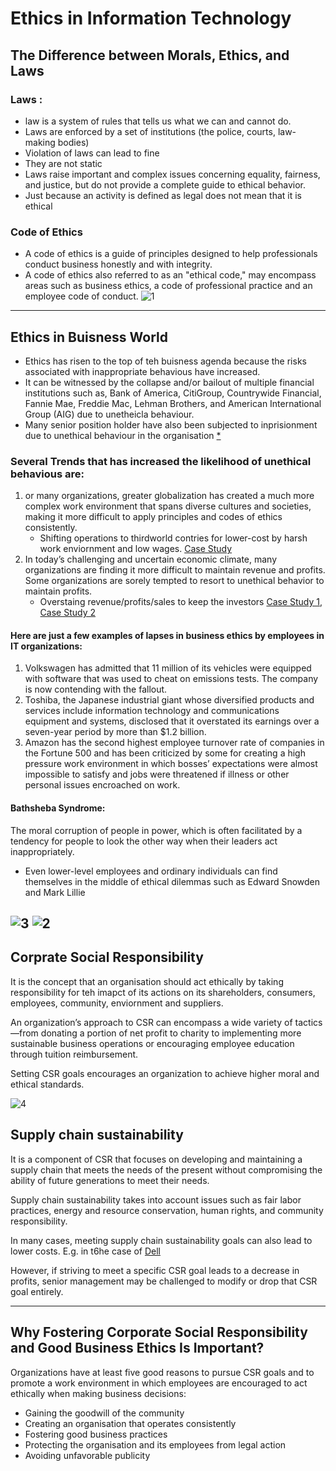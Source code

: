# Ethics in Information Technology

## The Difference between Morals, Ethics, and Laws
### Laws :
* law is a system of rules that tells us what we can and cannot do. 
* Laws are enforced by a set of institutions (the police, courts, law-making bodies)
* Violation of laws can lead to fine
* They are not static 
* Laws raise important and complex issues concerning equality, fairness, and justice, but do not provide a complete guide to ethical behavior.
* Just because an activity is defined as legal does not mean that it is ethical

### Code of Ethics
* A code of ethics is a guide of principles designed to help professionals conduct business honestly and with integrity.
* A code of ethics also referred to as an "ethical code," may encompass areas such as business ethics, a code of professional practice and an employee code of conduct.
![1](https://user-images.githubusercontent.com/19777060/57395806-dd59a080-717d-11e9-9a1c-51377b604a08.PNG)
---

## Ethics in Buisness World
* Ethics has risen to the top of teh buisness agenda because the risks associated with inappropriate behavious have increased. 
* It can be witnessed by the collapse and/or bailout of multiple financial institutions such as, Bank of America, CitiGroup, Countrywide Financial, Fannie Mae, Freddie Mac, Lehman Brothers, and American International Group (AIG) due to unetheicla behaviour.
* Many senior position holder have also been subjected to inprisionment due to unethical behaviour in the organisation [*](https://www.cnn.com/2015/09/21/us/salmonella-peanut-exec-sentenced)
### Several Trends that has increased the likelihood of unethical behavious are: 
1. or many organizations, greater globalization has created a much more complex work environment that spans diverse cultures and societies, making it more difficult to apply principles and codes of ethics consistently.
    * Shifting operations to thirdworld contries for lower-cost by harsh work enviornment and low wages. [Case Study](https://www.washingtonpost.com/news/the-switch/wp/2016/09/01/as-apples-profits-decline-iphone-factory-workers-suffer-a-new-report-claims/?noredirect=on&utm_term=.1765249560c2)
2. In today’s challenging and uncertain economic climate, many organizations are finding it more difficult to maintain revenue and profits. Some organizations are sorely tempted to resort to unethical behavior to maintain profits.
    * Overstaing revenue/profits/sales to keep the investors [Case Study 1](https://www.theguardian.com/business/2014/oct/23/tesco-profits-black-hole-bigger), [Case Study 2](https://www.caranddriver.com/news/a15346730/streaks-over-fiat-chrysler-admits-to-overstating-u-s-sales-reports/)
#### Here are just a few examples of lapses in business ethics by employees in IT organizations:
1. Volkswagen has admitted that 11 million of its vehicles were equipped with software that was used to cheat on emissions tests. The company is now contending with the fallout.
2. Toshiba, the Japanese industrial giant whose diversified products and services include information technology and communications equipment and systems, disclosed that it overstated its earnings over a seven-year period by more than $1.2 billion.
3. Amazon has the second highest employee turnover rate of companies in the Fortune 500 and has been criticized by some for creating a high pressure work environment in which bosses’ expectations were almost impossible to satisfy and jobs were threatened if illness or other personal issues encroached on work. 
#### Bathsheba Syndrome: 
The moral corruption of people in power, which is often facilitated by a tendency for people to look the other way when their leaders act inappropriately.

* Even lower-level employees and ordinary individuals can find themselves in the middle of ethical dilemmas such as Edward Snowden and Mark Lillie

![3](https://user-images.githubusercontent.com/19777060/57397773-40e5cd00-7182-11e9-8a05-4293f5f50b4e.PNG)
![2](https://user-images.githubusercontent.com/19777060/57397775-43482700-7182-11e9-8cec-0cfebfa728d2.PNG)
---

## Corprate Social Responsibility
It is the concept that an organisation should act ethically by taking responsibility for teh imapct of its actions on its shareholders, consumers, employees, community, enviornment and suppliers. 

An organization’s approach to CSR can encompass a wide variety of tactics—from donating a portion of net profit to charity to implementing more sustainable business operations or encouraging employee education through tuition reimbursement. 

Setting CSR goals encourages an organization to achieve higher moral and ethical standards.

![4](https://user-images.githubusercontent.com/19777060/57397810-5bb84180-7182-11e9-9dac-a21e398f2415.PNG)

## Supply chain sustainability
It is a component of CSR that focuses on developing and maintaining a supply chain that meets the needs of the present without compromising the ability of future generations to meet their needs. 

Supply chain sustainability takes into account issues such as fair labor practices, energy and resource conservation, human rights, and community responsibility.

In many cases, meeting supply chain sustainability goals can also lead to lower costs. E.g. in t6he case of [Dell](http://i.dell.com/sites/doccontent/corporate/corp-comm/en/Documents/fy15-cr-report.pdf)

However, if striving to meet a specific CSR goal leads to a decrease in profits, senior management may be challenged to modify or drop that CSR goal entirely.

---
## Why Fostering Corporate Social Responsibility and Good Business Ethics Is Important?
Organizations have at least five good reasons to pursue CSR goals and to promote a work environment in which employees are encouraged to act ethically when making business decisions:
* Gaining the goodwill of the community
* Creating an organisation that operates consistently
* Fostering good business practices
* Protecting the organisation and its employees from legal action
* Avoiding unfavorable publicity

